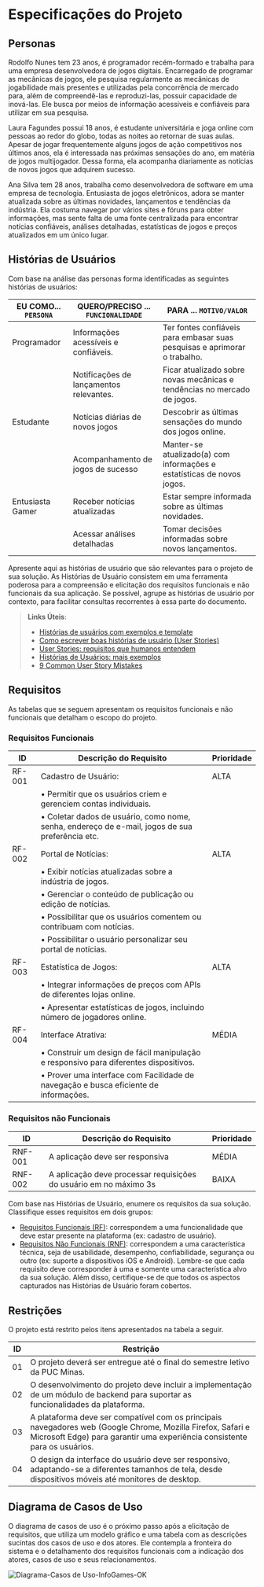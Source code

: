 # Especificações do Projeto



## Personas

Rodolfo Nunes tem 23 anos, é programador recém-formado e trabalha para uma empresa desenvolvedora de jogos digitais. Encarregado de programar as mecânicas de jogos, ele pesquisa regularmente as mecânicas de jogabilidade mais presentes e utilizadas pela concorrência de mercado para, além de compreendê-las e reproduzi-las, possuir capacidade de inová-las. Ele busca por meios de informação acessíveis e confiáveis para utilizar em sua pesquisa.

Laura Fagundes possui 18 anos, é estudante universitária e joga online com pessoas ao redor do globo, todas as noites ao retornar de suas aulas. Apesar de jogar frequentemente alguns jogos de ação competitivos nos últimos anos, ela é interessada nas próximas sensações do ano, em matéria de jogos multijogador. Dessa forma, ela acompanha diariamente as notícias de novos jogos que adquirem sucesso.

Ana Silva tem 28 anos, trabalha como desenvolvedora de software em uma empresa de tecnologia. Entusiasta de jogos eletrônicos, adora se manter atualizada sobre as últimas novidades, lançamentos e tendências da indústria. Ela costuma navegar por vários sites e fóruns para obter informações, mas sente falta de uma fonte centralizada para encontrar notícias confiáveis, análises detalhadas, estatísticas de jogos e preços atualizados em um único lugar.


## Histórias de Usuários

Com base na análise das personas forma identificadas as seguintes histórias de usuários:

|EU COMO... `PERSONA`| QUERO/PRECISO ... `FUNCIONALIDADE` |PARA ... `MOTIVO/VALOR`                 |
|--------------------|------------------------------------|----------------------------------------|
|Programador  | Informações acessíveis e confiáveis.     | Ter fontes confiáveis para embasar suas pesquisas e aprimorar o trabalho.  |
|     | Notificações de lançamentos relevantes.  | Ficar atualizado sobre novas mecânicas e tendências no mercado de jogos. |
|Estudante    | Notícias diárias de novos jogos          | Descobrir as últimas sensações do mundo dos jogos online.    |
|       |Acompanhamento de jogos de sucesso        |Manter-se atualizado(a) com informações e estatísticas de novos jogos. |
|Entusiasta Gamer    | Receber notícias atualizadas       | Estar sempre informada sobre as últimas novidades.    |
|       | Acessar análises detalhadas        | Tomar decisões informadas sobre novos lançamentos. |

Apresente aqui as histórias de usuário que são relevantes para o projeto de sua solução. As Histórias de Usuário consistem em uma ferramenta poderosa para a compreensão e elicitação dos requisitos funcionais e não funcionais da sua aplicação. Se possível, agrupe as histórias de usuário por contexto, para facilitar consultas recorrentes à essa parte do documento.

> **Links Úteis**:
> - [Histórias de usuários com exemplos e template](https://www.atlassian.com/br/agile/project-management/user-stories)
> - [Como escrever boas histórias de usuário (User Stories)](https://medium.com/vertice/como-escrever-boas-users-stories-hist%C3%B3rias-de-usu%C3%A1rios-b29c75043fac)
> - [User Stories: requisitos que humanos entendem](https://www.luiztools.com.br/post/user-stories-descricao-de-requisitos-que-humanos-entendem/)
> - [Histórias de Usuários: mais exemplos](https://www.reqview.com/doc/user-stories-example.html)
> - [9 Common User Story Mistakes](https://airfocus.com/blog/user-story-mistakes/)

## Requisitos

As tabelas que se seguem apresentam os requisitos funcionais e não funcionais que detalham o escopo do projeto.

### Requisitos Funcionais

|ID    | Descrição do Requisito  | Prioridade |
|------|-----------------------------------------|----|
|RF-001| Cadastro de Usuário: | ALTA | 
|      | •	Permitir que os usuários criem e gerenciem contas individuais. |  | 
|      | •	Coletar dados de usuário, como nome, senha, endereço de e-mail, jogos de sua preferência etc. |     | 
|RF-002| Portal de Notícias:| ALTA | 
|      | •	Exibir notícias atualizadas sobre a indústria de jogos.|    | 
|      | •	Gerenciar o conteúdo de publicação ou edição de notícias.|    | 
|      | •	Possibilitar que os usuários comentem ou contribuam com notícias.|    | 
|      | •	Possibilitar o usuário personalizar seu portal de notícias. |    | 
|RF-003| Estatística de Jogos: | ALTA | 
|      | •	Integrar informações de preços com APIs de diferentes lojas online. |    | 
|      | •	Apresentar estatísticas de jogos, incluindo número de jogadores online. |    | 
|RF-004| Interface Atrativa: | MÉDIA |
|      | • Construir um design de fácil manipulação e responsivo para diferentes dispositivos. |     |
|      | • Prover uma interface com Facilidade de navegação e busca eficiente de informações. |     |

### Requisitos não Funcionais

|ID     | Descrição do Requisito  |Prioridade |
|-------|-------------------------|----|
|RNF-001| A aplicação deve ser responsiva | MÉDIA | 
|RNF-002| A aplicação deve processar requisições do usuário em no máximo 3s |  BAIXA | 

Com base nas Histórias de Usuário, enumere os requisitos da sua solução. Classifique esses requisitos em dois grupos:

- [Requisitos Funcionais
 (RF)](https://pt.wikipedia.org/wiki/Requisito_funcional):
 correspondem a uma funcionalidade que deve estar presente na
  plataforma (ex: cadastro de usuário).
- [Requisitos Não Funcionais
  (RNF)](https://pt.wikipedia.org/wiki/Requisito_n%C3%A3o_funcional):
  correspondem a uma característica técnica, seja de usabilidade,
  desempenho, confiabilidade, segurança ou outro (ex: suporte a
  dispositivos iOS e Android).
Lembre-se que cada requisito deve corresponder à uma e somente uma
característica alvo da sua solução. Além disso, certifique-se de que
todos os aspectos capturados nas Histórias de Usuário foram cobertos.

## Restrições

O projeto está restrito pelos itens apresentados na tabela a seguir.

|ID| Restrição                                             |
|--|-------------------------------------------------------|
|01| O projeto deverá ser entregue até o final do semestre letivo da PUC Minas. |
|02| O desenvolvimento do projeto deve incluir a implementação de um módulo de backend para suportar as funcionalidades da plataforma.        |
|03| A plataforma deve ser compatível com os principais navegadores web (Google Chrome, Mozilla Firefox, Safari e Microsoft Edge) para garantir uma experiência consistente para os usuários.  |
|04| O design da interface do usuário deve ser responsivo, adaptando-se a diferentes tamanhos de tela, desde dispositivos móveis até monitores de desktop.    |


## Diagrama de Casos de Uso

O diagrama de casos de uso é o próximo passo após a elicitação de requisitos, que utiliza um modelo gráfico e uma tabela com as descrições sucintas dos casos de uso e dos atores. Ele contempla a fronteira do sistema e o detalhamento dos requisitos funcionais com a indicação dos atores, casos de uso e seus relacionamentos. 

![Diagrama-Casos de Uso-InfoGames-OK](https://github.com/ICEI-PUC-Minas-PMV-ADS/pmv-ads-2024-1-e2-proj-int-t6-infogames/assets/145228139/fac4d7c5-ae61-4dd7-9dff-f4cabcc059af)

